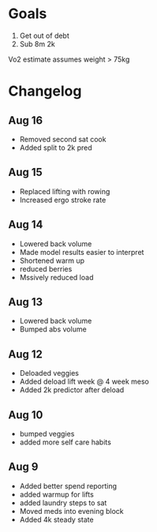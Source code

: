 # Goals
1. Get out of debt
2. Sub 8m 2k

Vo2 estimate assumes weight > 75kg

# Changelog
## Aug 16
- Removed second sat cook
- Added split to 2k pred

## Aug 15
- Replaced lifting with rowing
- Increased ergo stroke rate

## Aug 14
- Lowered back volume
- Made model results easier to interpret
- Shortened warm up
- reduced berries
- Mssively reduced load

## Aug 13
- Lowered back volume
- Bumped abs volume

## Aug 12
- Deloaded veggies
- Added deload lift week @ 4 week meso
- Added 2k predictor after deload

## Aug 10
- bumped veggies
- added more self care habits

## Aug 9
- Added better spend reporting
- added warmup for lifts
- added laundry steps to sat
- Moved meds into evening block
- Added 4k steady state
